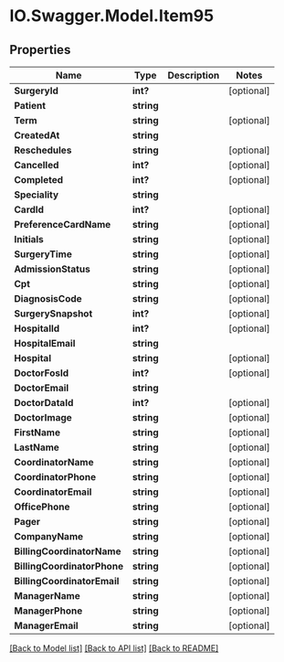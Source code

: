 # IO.Swagger.Model.Item95
## Properties

Name | Type | Description | Notes
------------ | ------------- | ------------- | -------------
**SurgeryId** | **int?** |  | [optional] 
**Patient** | **string** |  | 
**Term** | **string** |  | [optional] 
**CreatedAt** | **string** |  | 
**Reschedules** | **string** |  | [optional] 
**Cancelled** | **int?** |  | [optional] 
**Completed** | **int?** |  | [optional] 
**Speciality** | **string** |  | 
**CardId** | **int?** |  | [optional] 
**PreferenceCardName** | **string** |  | [optional] 
**Initials** | **string** |  | [optional] 
**SurgeryTime** | **string** |  | [optional] 
**AdmissionStatus** | **string** |  | [optional] 
**Cpt** | **string** |  | [optional] 
**DiagnosisCode** | **string** |  | [optional] 
**SurgerySnapshot** | **int?** |  | [optional] 
**HospitalId** | **int?** |  | [optional] 
**HospitalEmail** | **string** |  | 
**Hospital** | **string** |  | [optional] 
**DoctorFosId** | **int?** |  | [optional] 
**DoctorEmail** | **string** |  | 
**DoctorDataId** | **int?** |  | [optional] 
**DoctorImage** | **string** |  | [optional] 
**FirstName** | **string** |  | [optional] 
**LastName** | **string** |  | [optional] 
**CoordinatorName** | **string** |  | [optional] 
**CoordinatorPhone** | **string** |  | [optional] 
**CoordinatorEmail** | **string** |  | [optional] 
**OfficePhone** | **string** |  | [optional] 
**Pager** | **string** |  | [optional] 
**CompanyName** | **string** |  | [optional] 
**BillingCoordinatorName** | **string** |  | [optional] 
**BillingCoordinatorPhone** | **string** |  | [optional] 
**BillingCoordinatorEmail** | **string** |  | [optional] 
**ManagerName** | **string** |  | [optional] 
**ManagerPhone** | **string** |  | [optional] 
**ManagerEmail** | **string** |  | [optional] 

[[Back to Model list]](../README.md#documentation-for-models) [[Back to API list]](../README.md#documentation-for-api-endpoints) [[Back to README]](../README.md)

